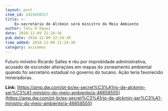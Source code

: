 ```yaml
---
layout: post
item_id: 2415458317
title: >-
    Ex-secretário de Alckmin será ministro do Meio Ambiente
author: Tatu D'Oquei
date: 2018-12-09 22:24:36
pub_date: 2018-12-09 22:24:36
time_added: 2018-12-09 21:24:36
category: avisamos
---
```


Futuro ministro Ricardo Salles é réu por improbidade administrativa, acusado de esconder alterações em mapas do zoneamento ambiental quando foi secretário estadual no governo do tucano. Ação teria favorecido mineradoras.

**Link:** [https://amp.dw.com/pt-br/ex-secret%C3%A1rio-de-alckmin-ser%C3%A1-ministro-do-meio-ambiente/a-46658555](https://amp.dw.com/pt-br/ex-secret%C3%A1rio-de-alckmin-ser%C3%A1-ministro-do-meio-ambiente/a-46658555)

